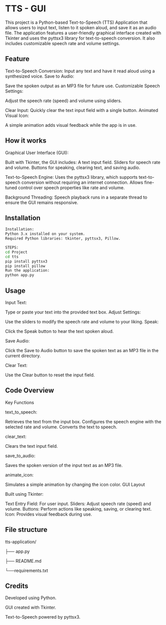 
# TTS - GUI

This project is a Python-based Text-to-Speech (TTS) Application that allows users to input text, listen to it spoken aloud, and save it as an audio file. The application features a user-friendly graphical interface created with Tkinter and uses the pyttsx3 library for text-to-speech conversion. It also includes customizable speech rate and volume settings. 




##  Feature

Text-to-Speech Conversion:
Input any text and have it read aloud using a synthesized voice.
Save to Audio:

Save the spoken output as an MP3 file for future use.
Customizable Speech Settings:

Adjust the speech rate (speed) and volume using sliders.

Clear Input:
Quickly clear the text input field with a single button.
Animated Visual Icon:

A simple animation adds visual feedback while the app is in use.


## How it works

Graphical User Interface (GUI):

Built with Tkinter, the GUI includes:
A text input field.
Sliders for speech rate and volume.
Buttons for speaking, clearing text, and saving audio.

Text-to-Speech Engine:
Uses the pyttsx3 library, which supports text-to-speech conversion without requiring an internet connection.
Allows fine-tuned control over speech properties like rate and volume.

Background Threading:
Speech playback runs in a separate thread to ensure the GUI remains responsive.

## Installation
```bash
Installation:
Python 3.x installed on your system.
Required Python libraries: tkinter, pyttsx3, Pillow.

STEPS:
cd Project
cd tts
pip install pyttsx3 
pip install pillow
Run the application:
python app.py
```
## Usage


Input Text:

Type or paste your text into the provided text box.
Adjust Settings:

Use the sliders to modify the speech rate and volume to your liking.
Speak:

Click the Speak button to hear the text spoken aloud.

Save Audio:

Click the Save to Audio button to save the spoken text as an MP3 file in the current directory.

Clear Text:

Use the Clear button to reset the input field.
## Code Overview


Key Functions

text_to_speech:

Retrieves the text from the input box.
Configures the speech engine with the selected rate and volume.
Converts the text to speech.

clear_text:

Clears the text input field.

save_to_audio:

Saves the spoken version of the input text as an MP3 file.

animate_icon:

Simulates a simple animation by changing the icon color.
GUI Layout


Built using Tkinter:

Text Entry Field: For user input.
Sliders: Adjust speech rate (speed) and volume.
Buttons: Perform actions like speaking, saving, or clearing text.
Icon: Provides visual feedback during use.
## File structure

tts-application/

├── app.py      
         
├── README.md      
      
└──requirements.txt  
   
## Credits

Developed using Python.

GUI created with Tkinter.

Text-to-Speech powered by pyttsx3.
